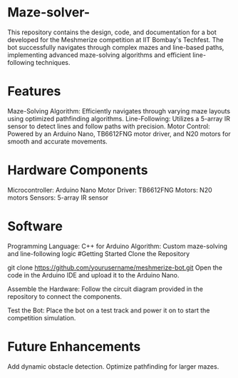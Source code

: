 # Maze-solver-
This repository contains the design, code, and documentation for a bot developed for the Meshmerize competition at IIT Bombay's Techfest. The bot successfully navigates through complex mazes and line-based paths, implementing advanced maze-solving algorithms and efficient line-following techniques.
# Features
Maze-Solving Algorithm: Efficiently navigates through varying maze layouts using optimized pathfinding algorithms.
Line-Following: Utilizes a 5-array IR sensor to detect lines and follow paths with precision.
Motor Control: Powered by an Arduino Nano, TB6612FNG motor driver, and N20 motors for smooth and accurate movements.
# Hardware Components
Microcontroller: Arduino Nano
Motor Driver: TB6612FNG
Motors: N20 motors
Sensors: 5-array IR sensor
# Software
Programming Language: C++ for Arduino
Algorithm: Custom maze-solving and line-following logic
#Getting Started
Clone the Repository

git clone https://github.com/yourusername/meshmerize-bot.git
Open the code in the Arduino IDE and upload it to the Arduino Nano.

Assemble the Hardware: Follow the circuit diagram provided in the repository to connect the components.

Test the Bot: Place the bot on a test track and power it on to start the competition simulation.

# Future Enhancements
Add dynamic obstacle detection.
Optimize pathfinding for larger mazes.
